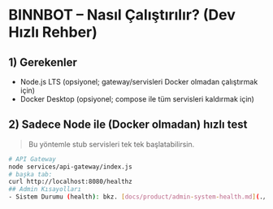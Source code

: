 # BINNBOT – Nasıl Çalıştırılır? (Dev Hızlı Rehber)

## 1) Gerekenler
- Node.js LTS (opsiyonel; gateway/servisleri Docker olmadan çalıştırmak için)
- Docker Desktop (opsiyonel; compose ile tüm servisleri kaldırmak için)

## 2) Sadece Node ile (Docker olmadan) hızlı test
> Bu yöntemle stub servisleri tek tek başlatabilirsin.

```bash
# API Gateway
node services/api-gateway/index.js
# başka tab:
curl http://localhost:8080/healthz
## Admin Kısayolları
- Sistem Durumu (health): bkz. [docs/product/admin-system-health.md](./docs/product/admin-system-health.md)
